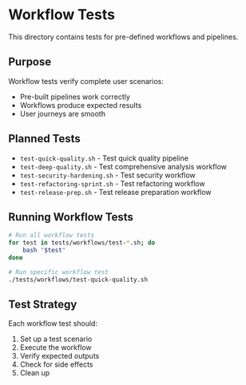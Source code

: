 # Workflow Tests

This directory contains tests for pre-defined workflows and pipelines.

## Purpose

Workflow tests verify complete user scenarios:

- Pre-built pipelines work correctly
- Workflows produce expected results
- User journeys are smooth

## Planned Tests

- `test-quick-quality.sh` - Test quick quality pipeline
- `test-deep-quality.sh` - Test comprehensive analysis workflow
- `test-security-hardening.sh` - Test security workflow
- `test-refactoring-sprint.sh` - Test refactoring workflow
- `test-release-prep.sh` - Test release preparation workflow

## Running Workflow Tests

```bash
# Run all workflow tests
for test in tests/workflows/test-*.sh; do
    bash "$test"
done

# Run specific workflow test
./tests/workflows/test-quick-quality.sh
```

## Test Strategy

Each workflow test should:

1. Set up a test scenario
2. Execute the workflow
3. Verify expected outputs
4. Check for side effects
5. Clean up

